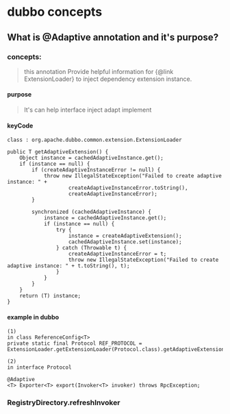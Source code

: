 # dubbo concepts
## What is @Adaptive annotation and it's purpose?
### concepts:
> this annotation Provide helpful information for {@link ExtensionLoader} to inject dependency extension instance.
#### purpose
>It's can help interface inject adapt implement
#### keyCode
```
class : org.apache.dubbo.common.extension.ExtensionLoader

public T getAdaptiveExtension() {
    Object instance = cachedAdaptiveInstance.get();
    if (instance == null) {
        if (createAdaptiveInstanceError != null) {
            throw new IllegalStateException("Failed to create adaptive instance: " +
                    createAdaptiveInstanceError.toString(),
                    createAdaptiveInstanceError);
        }

        synchronized (cachedAdaptiveInstance) {
            instance = cachedAdaptiveInstance.get();
            if (instance == null) {
                try {
                    instance = createAdaptiveExtension();
                    cachedAdaptiveInstance.set(instance);
                } catch (Throwable t) {
                    createAdaptiveInstanceError = t;
                    throw new IllegalStateException("Failed to create adaptive instance: " + t.toString(), t);
                }
            }
        }
    }
    return (T) instance;
}

```
#### example in dubbo 
```
(1)
in class ReferenceConfig<T>
private static final Protocol REF_PROTOCOL = ExtensionLoader.getExtensionLoader(Protocol.class).getAdaptiveExtension();

(2)
in interface Protocol 

@Adaptive
<T> Exporter<T> export(Invoker<T> invoker) throws RpcException;
```

### RegistryDirectory.refreshInvoker


